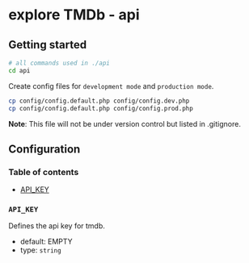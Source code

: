 # explore TMDb - api

## Getting started

```bash
# all commands used in ./api
cd api
```

Create config files for `development mode` and `production mode`.

```bash
cp config/config.default.php config/config.dev.php
cp config/config.default.php config/config.prod.php
```

**Note**: This file will not be under version control but listed in .gitignore.

## Configuration

### Table of contents

* [API_KEY](#api_key)

### `API_KEY`

Defines the api key for tmdb.

* default: EMPTY
* type: `string`
